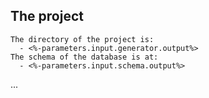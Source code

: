 ## The project

	The directory of the project is:
	  - <%-parameters.input.generator.output%>
	The schema of the database is at:
	  - <%-parameters.input.schema.output%>
...